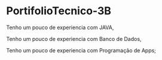 # PortifolioTecnico-3B

Tenho um pouco de experiencia com JAVA,


Tenho um pouco de experiencia com Banco de Dados,


Tenho um pouco de experiencia com Programação de Apps;
